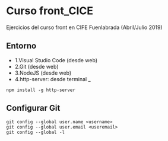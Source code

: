 # Curso front_CICE

Ejercicios del curso front en CIFE Fuenlabrada (Abril/Julio 2019)

## Entorno

* 1.Visual Studio Code (desde web)
* 2.Git (desde web)
* 3.NodeJS (desde web)
* 4.http-server: desde terminal _

```shell
npm install -g http-server
```

## Configurar Git

```shell
git config --global user.name <username>
git config --global user.email <useremail>
git config --global -l
```